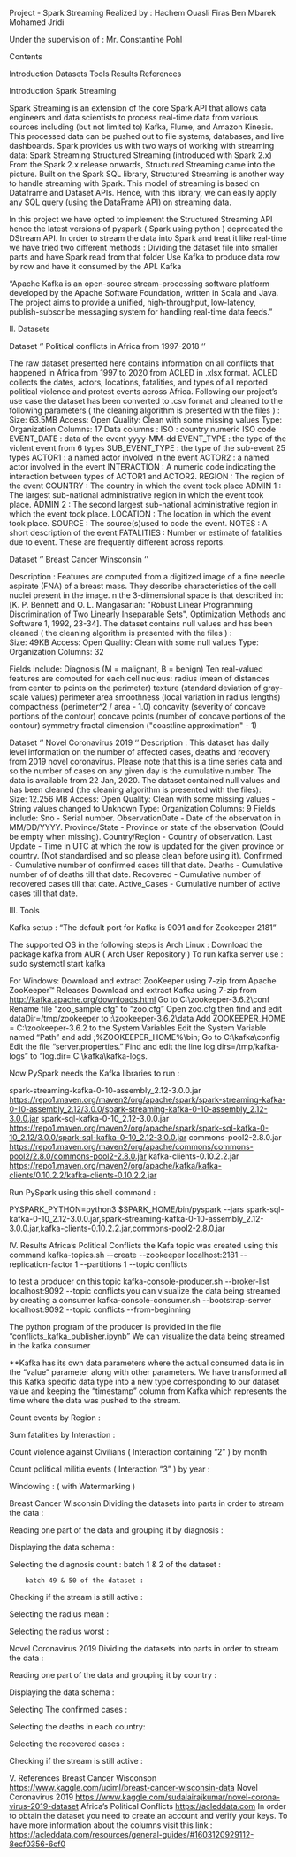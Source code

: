 Project - Spark Streaming
Realized by : 
		Hachem Ouasli
		Firas Ben Mbarek
		Mohamed Jridi

Under the supervision of :
		Mr. Constantine Pohl

Contents

Introduction
Datasets
Tools
Results
References

Introduction
Spark Streaming

Spark Streaming is an extension of the core Spark API that allows data engineers and data scientists to process real-time data from various sources including (but not limited to) Kafka, Flume, and Amazon Kinesis. This processed data can be pushed out to file systems, databases, and live dashboards.
Spark provides us with two ways of working with streaming data:
Spark Streaming
Structured Streaming (introduced with Spark 2.x)
From the Spark 2.x release onwards, Structured Streaming came into the picture. Built on the Spark SQL library, Structured Streaming is another way to handle streaming with Spark. This model of streaming is based on Dataframe and Dataset APIs. Hence, with this library, we can easily apply any SQL query (using the DataFrame API) on streaming data.

In this project we have opted to implement the Structured Streaming API hence the latest versions of pyspark ( Spark using python ) deprecated the DStream API.
In order to stream the data into Spark and treat it like real-time we have tried two different methods :
Dividing the dataset file into smaller parts and have Spark read from that folder
Use Kafka to produce data row by row and have it consumed by the API.
Kafka

“Apache Kafka is an open-source stream-processing software platform developed by the Apache Software Foundation, written in Scala and Java. The project aims to provide a unified, high-throughput, low-latency, publish-subscribe messaging system for handling real-time data feeds.”

II.   Datasets


Dataset ‘’ Political conflicts in Africa from 1997-2018 ‘’ 
	 	 	
The raw dataset presented here contains information on all conflicts that happened in Africa from 1997 to 2020 from ACLED in .xlsx format. ACLED collects the dates, actors, locations, fatalities, and types of all reported political violence and protest events across Africa.
Following our project’s use case the dataset has been converted to .csv format and cleaned to the following parameters ( the cleaning algorithm is presented with the files ) : 	 	 	
Size: 63.5MB
Access: Open
Quality: Clean with some missing values
Type: 	Organization
Columns: 17
Data columns :
ISO : country numeric ISO code
EVENT_DATE : data of the event yyyy-MM-dd
EVENT_TYPE : the type of the violent event from 6 types
SUB_EVENT_TYPE : the type of the sub-event 25 types
ACTOR1 : a named actor involved in the event
ACTOR2 : a named actor involved in the event
INTERACTION : A numeric code indicating the interaction between types of ACTOR1 and ACTOR2.
REGION : The region of the event
COUNTRY : The country in which the event took place
ADMIN 1 : The largest sub-national administrative region in which the event took place.
ADMIN 2 : The second largest sub-national administrative region in which the event took place.
LOCATION : The location in which the event took place.
SOURCE : The source(s)used to code the event.
NOTES : A short description of the event
FATALITIES : Number or estimate of fatalities due to event. These are frequently different across reports.


Dataset ‘’ Breast Cancer Winsconsin ‘’ 

Description :
Features are computed from a digitized image of a fine needle aspirate (FNA) of a breast mass. They describe characteristics of the cell nuclei present in the image. n the 3-dimensional space is that described in: [K. P. Bennett and O. L. Mangasarian: "Robust Linear Programming Discrimination of Two Linearly Inseparable Sets", Optimization Methods and Software 1, 1992, 23-34].
The dataset contains null values and has been cleaned ( the cleaning algorithm is presented with the files ) : 	 	 	
Size: 49KB
Access: Open
Quality: Clean with some null values
Type: 	Organization
Columns: 32
 
Fields include:
Diagnosis (M = malignant, B = benign)
Ten real-valued features are computed for each cell nucleus:
 radius (mean of distances from center to points on the perimeter)
 texture (standard deviation of gray-scale values)
 perimeter
 area
 smoothness (local variation in radius lengths)
 compactness (perimeter^2 / area - 1.0)
 concavity (severity of concave portions of the contour)
 concave points (number of concave portions of the contour)
 symmetry
 fractal dimension ("coastline approximation" - 1)
 
 
Dataset ‘’ Novel Coronavirus 2019 ‘’ 
Description :
This dataset has daily level information on the number of affected cases, deaths and recovery from 2019 novel coronavirus. Please note that this is a time series data and so the number of cases on any given day is the cumulative number.
The data is available from 22 Jan, 2020.
The dataset contained null values and has been cleaned (the cleaning algorithm is presented with the files): 	
Size: 12.256 MB
Access: Open
Quality: Clean with some missing values - String values changed to Unknown
Type: 	Organization
Columns: 9
Fields include:
Sno - Serial number.
ObservationDate - Date of the observation in MM/DD/YYYY.
Province/State - Province or state of the observation (Could be empty when missing).
Country/Region - Country of observation.
Last Update - Time in UTC at which the row is updated for the given province or country. (Not standardised and so please clean before using it).
Confirmed - Cumulative number of confirmed cases till that date.
Deaths - Cumulative number of of deaths till that date.
Recovered - Cumulative number of recovered cases till that date.
Active_Cases - Cumulative number of active cases till that date.



III.  Tools

Kafka setup :
“The default port for Kafka is 9091 and for Zookeeper 2181”

The supported OS in the following steps is Arch Linux :
Download the package kafka from AUR ( Arch User Repository )
To run kafka server use : sudo systemctl start kafka

For Windows:
Download and extract ZooKeeper using 7-zip from Apache ZooKeeper™ Releases
Download and extract Kafka using 7-zip from http://kafka.apache.org/downloads.html
Go to C:\zookeeper-3.6.2\conf
Rename file “zoo_sample.cfg” to “zoo.cfg”
Open zoo.cfg then find and edit dataDir=/tmp/zookeeper to :\zookeeper-3.6.2\data
Add ZOOKEEPER_HOME = C:\zookeeper-3.6.2 to the System Variables
Edit the System Variable named “Path” and add ;%ZOOKEEPER_HOME%\bin;
Go to C:\kafka\config
Edit the file “server.properties.”
Find and edit the line log.dirs=/tmp/kafka-logs” to “log.dir= C:\kafka\kafka-logs.


Now PySpark needs the Kafka libraries to run :

spark-streaming-kafka-0-10-assembly_2.12-3.0.0.jar
https://repo1.maven.org/maven2/org/apache/spark/spark-streaming-kafka-0-10-assembly_2.12/3.0.0/spark-streaming-kafka-0-10-assembly_2.12-3.0.0.jar
spark-sql-kafka-0-10_2.12-3.0.0.jar
https://repo1.maven.org/maven2/org/apache/spark/spark-sql-kafka-0-10_2.12/3.0.0/spark-sql-kafka-0-10_2.12-3.0.0.jar
commons-pool2-2.8.0.jar
https://repo1.maven.org/maven2/org/apache/commons/commons-pool2/2.8.0/commons-pool2-2.8.0.jar
kafka-clients-0.10.2.2.jar
https://repo1.maven.org/maven2/org/apache/kafka/kafka-clients/0.10.2.2/kafka-clients-0.10.2.2.jar

Run PySpark using this shell command :

PYSPARK_PYTHON=python3 $SPARK_HOME/bin/pyspark --jars spark-sql-kafka-0-10_2.12-3.0.0.jar,spark-streaming-kafka-0-10-assembly_2.12-3.0.0.jar,kafka-clients-0.10.2.2.jar,commons-pool2-2.8.0.jar



IV.  Results
Africa’s Political Conflicts
the Kafa topic was created using this command
kafka-topics.sh --create --zookeeper localhost:2181 --replication-factor 1 --partitions 1 --topic conflicts

to test a producer on this topic
kafka-console-producer.sh --broker-list localhost:9092 --topic conflicts
you can visualize the data being streamed by creating a consumer
kafka-console-consumer.sh --bootstrap-server localhost:9092 --topic conflicts --from-beginning


The python program of the producer is provided in the file “conflicts_kafka_publisher.ipynb”
We can visualize the data being streamed in the kafka consumer


**Kafka has its own data parameters where the actual consumed data is in the “value” parameter along with other parameters. We have transformed all this Kafka specific data type into a new type corresponding to our dataset value and keeping the “timestamp” column from Kafka which represents the time where the data was pushed to the stream.

Count events by Region :



Sum fatalities by Interaction :

Count violence against Civilians ( Interaction containing “2” ) by month

Count political militia events ( Interaction “3” ) by year :

Windowing : ( with Watermarking )









Breast Cancer Wisconsin
Dividing the datasets into parts in order to stream the data :

Reading one part of the data and grouping it by diagnosis :

Displaying the data schema :

Selecting the diagnosis count :
	batch 1 & 2 of the dataset :

		batch 49 & 50 of the dataset :

Checking if the stream is still active :

Selecting the radius mean :








Selecting the radius worst :







Novel Coronavirus 2019
Dividing the datasets into parts in order to stream the data :

Reading one part of the data and grouping it by country :

 Displaying the data schema :





Selecting The confirmed cases : 



Selecting the deaths in each country: 
 

Selecting the recovered cases : 

Checking if the stream is still active :


V.  References 
Breast Cancer Wisconson 
https://www.kaggle.com/uciml/breast-cancer-wisconsin-data
Novel Coronavirus 2019
https://www.kaggle.com/sudalairajkumar/novel-corona-virus-2019-dataset
Africa’s Political Conflicts
https://acleddata.com
In order to obtain the dataset you need to create an account and verify your keys.
To have more information about the columns visit this link :
https://acleddata.com/resources/general-guides/#1603120929112-8ecf0356-6cf0



